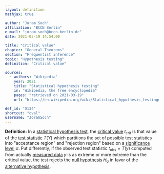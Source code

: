 ```yaml
---
layout: definition
mathjax: true

author: "Joram Soch"
affiliation: "BCCN Berlin"
e_mail: "joram.soch@bccn-berlin.de"
date: 2021-03-19 14:54:00

title: "Critical value"
chapter: "General Theorems"
section: "Frequentist inference"
topic: "Hypothesis testing"
definition: "Critical value"

sources:
  - authors: "Wikipedia"
    year: 2021
    title: "Statistical hypothesis testing"
    in: "Wikipedia, the free encyclopedia"
    pages: "retrieved on 2021-03-19"
    url: "https://en.wikipedia.org/wiki/Statistical_hypothesis_testing#Definition_of_terms"

def_id: "D134"
shortcut: "cval"
username: "JoramSoch"
---
```



**Definition:** In a [statistical hypothesis test](/D/test), the [critical value](/D/cval) $t_\mathrm{crit}$ is that value of the [test statistic](/D/tstat) $T(Y)$ which partitions the set of possible test statistics into "acceptance region" and "rejection region" based on a [significance level](/D/alpha) $\alpha$. Put differently, if the observed test statistic $t_\mathrm{obs} = T(y)$ computed from actually [measured data](/D/data) $y$ is as extreme or more extreme than the critical value, the test rejects the [null hypothesis](/D/h0) $H_0$ in favor of the [alternative hypothesis](/D/h1).